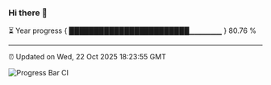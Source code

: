 ### Hi there 👋

⏳ Year progress { ████████████████████████▁▁▁▁▁▁ } 80.76 %

---

⏰ Updated on Wed, 22 Oct 2025 18:23:55 GMT

![Progress Bar CI](https://github.com/liununu/liununu/workflows/Progress%20Bar%20CI/badge.svg)
